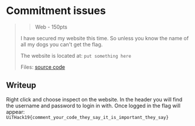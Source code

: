 # Commitment issues
> > Web - 150pts
>
>I have secured my website this time. So unless you know the name of all my dogs you can't get the flag. 
>
>The website is located at: `put something here`
>
>Files: 
>[source code](./scr/)

## Writeup

Right click and choose inspect on the website. In the header you will find the username and password to login in with. Once logged in the flag will appear:  
`UiTHack19{comment_your_code_they_say_it_is_important_they_say}`